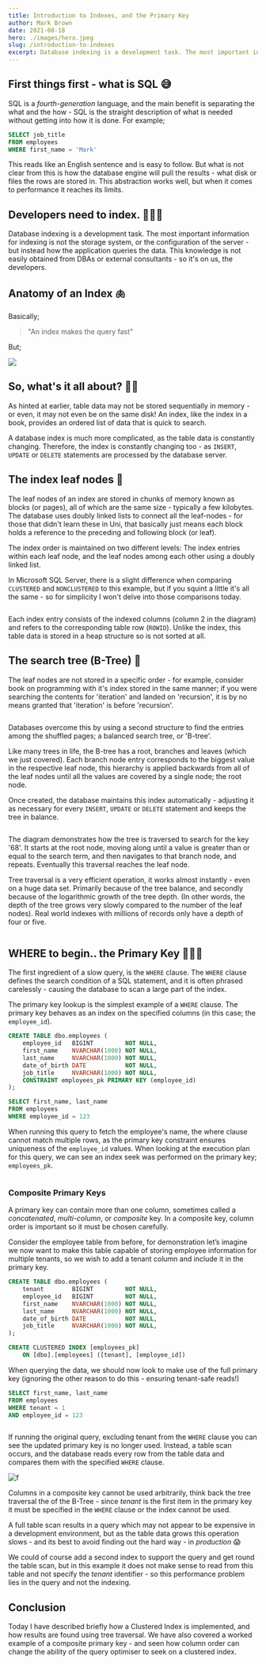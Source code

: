 ```yaml
---
title: Introduction to Indexes, and the Primary Key
author: Mark Brown
date: 2021-08-18
hero: ./images/hero.jpeg
slug: /introduction-to-indexes
excerpt: Database indexing is a development task. The most important information for indexing is not the storage system, or the configuration of the server - but instead how the application queries the data. This knowledge is not easily obtained from DBAs or external consultants - so it's on us, the developers.
---
```


## First things first - what is SQL 😅
SQL is a _fourth-generation_ language, and the main benefit is separating the what and the how - SQL is the straight description of what is needed without getting into how it is done. For example;

```sql
SELECT job_title
FROM employees
WHERE first_name = 'Mark'
```

This reads like an English sentence and is easy to follow. But what is not clear from this is how the database engine will pull the results - what disk or files the rows are stored in. This abstraction works well, but when it comes to performance it reaches its limits.

## Developers need to index. 🤦🏻‍♂️
Database indexing is a development task. The most important information for indexing is not the storage system, or the configuration of the server - but instead how the application queries the data. This knowledge is not easily obtained from DBAs or external consultants - so it's on us, the developers.


## Anatomy of an Index 🫁
Basically;
> "An index makes the query fast"

But;

![](https://s3.us-west-2.amazonaws.com/secure.notion-static.com/67807345-e420-4f9d-a146-dcc1e7e0259d/giphy.gif?X-Amz-Algorithm=AWS4-HMAC-SHA256&X-Amz-Credential=AKIAT73L2G45O3KS52Y5%2F20210814%2Fus-west-2%2Fs3%2Faws4_request&X-Amz-Date=20210814T142021Z&X-Amz-Expires=86400&X-Amz-Signature=7fcae6960d045118bc3779a591c711a65288fbeedb979e04750af1883791763a&X-Amz-SignedHeaders=host&response-content-disposition=filename%20%3D%22giphy.gif%22)


## So, what's it all about? 🤷‍♂️
As hinted at earlier, table data may not be stored sequentially in memory - or even, it may not even be on the same disk! An index, like the index in a book, provides an ordered list of data that is quick to search.

A database index is much more complicated, as the table data is constantly changing. Therefore, the index is constantly changing too - as `INSERT`, `UPDATE` or `DELETE` statements are processed by the database server.

## The index leaf nodes 🍁
The leaf nodes of an index are stored in chunks of memory known as blocks (or pages), all of which are the same size - typically a few kilobytes. The database uses doubly linked lists to connect all the leaf-nodes - for those that didn't learn these in Uni, that basically just means each block holds a reference to the preceding and following block (or leaf).

The index order is maintained on two different levels: The index entries within each leaf node, and the leaf nodes among each other using a doubly linked list.

In Microsoft SQL Server, there is a slight difference when comparing `CLUSTERED` and `NONCLUSTERED` to this example, but if you squint a little it's all the same - so for simplicity I won't delve into those comparisons today.

<div className="Image__Small">
  <img
    src="./images/indexes.png"
    title="Leaf Nodes"
    alt=""
  />
</div>

Each index entry consists of the indexed columns (column 2 in the diagram) and refers to the corresponding table row (`ROWID`). Unlike the index, this table data is stored in a heap structure so is not sorted at all.

## The search tree (B-Tree) 🌴
The leaf nodes are not stored in a specific order - for example, consider book on programming with it's index stored in the same manner; if you were searching the contents for 'iteration' and landed on 'recursion', it is by no means granted that 'iteration' is before 'recursion'.

<div className="Image__Small">
  <img
    src="./images/recursion.png"
    title="Recursion"
    alt=""
  />
</div>

Databases overcome this by using a second structure to find the entries among the shuffled pages; a balanced search tree, or 'B-tree'.

Like many trees in life, the B-tree has a root, branches and leaves (which we just covered). Each branch node entry corresponds to the biggest value in the respective leaf node, this hierarchy is applied backwards from all of the leaf nodes until all the values are covered by a single node; the root node.

Once created, the database maintains this index automatically - adjusting it as necessary for every `INSERT`, `UPDATE` or `DELETE` statement and keeps the tree in balance.

<div className="Image__Small">
  <img
    src="./images/traversal.png"
    title="Index traversal"
    alt=""
  />
</div>

The diagram demonstrates how the tree is traversed to search for the key '68'. It starts at the root node, moving along until a value is greater than or equal to the search term, and then navigates to that branch node, and repeats. Eventually this traversal reaches the leaf node.

Tree traversal is a very efficient operation, it works almost instantly - even on a huge data set. Primarily because of the tree balance, and secondly because of the logarithmic growth of the tree depth. (In other words, the depth of the tree grows very slowly compared to the number of the leaf nodes). Real world indexes with millions of records only have a depth of four or five.

<div className="Image__Small">
  <img
    src="./images/logarithmic_scalability.png"
    title="Logarithmic scalbility"
    alt=""
  />
</div>

## WHERE to begin.. the Primary Key 🕵🏻‍♂️
The first ingredient of a slow query, is the `WHERE` clause. The `WHERE` clause defines the search condition of a SQL statement, and it is often phrased carelessly - causing the database to scan a large part of the index.

The primary key lookup is the simplest example of a `WHERE` clause. The primary key behaves as an index on the specified columns (in this case; the `employee_id`).

```sql
CREATE TABLE dbo.employees (
    employee_id   BIGINT         NOT NULL, 
    first_name    NVARCHAR(1000) NOT NULL,
    last_name     NVARCHAR(1000) NOT NULL, 
    date_of_birth DATE           NOT NULL, 
    job_title     NVARCHAR(1000) NOT NULL, 
    CONSTRAINT employees_pk PRIMARY KEY (employee_id)
);
```

```sql
SELECT first_name, last_name
FROM employees
WHERE employee_id = 123
```

When running this query to fetch the employee's name, the where clause cannot match multiple rows, as the primary key constraint ensures uniqueness of the `employee_id` values. When looking at the execution plan for this query, we can see an index seek was performed on the primary key; `employees_pk`.

<div className="Image__Small">
  <img
    src="./images/pk.png"
    title="Primary Key"
    alt=""
  />
</div>

### Composite Primary Keys
A primary key can contain more than one column, sometimes called a *concatenated*, *multi-column*, or *composite* key. In a composite key, column order is important so it must be chosen carefully.

Consider the employee table from before, for demonstration let’s imagine we now want to make this table capable of storing employee information for multiple tenants, so we wish to add a tenant column and include it in the primary key.

```sql
CREATE TABLE dbo.employees (
    tenant        BIGINT         NOT NULL,
    employee_id   BIGINT         NOT NULL, 
    first_name    NVARCHAR(1000) NOT NULL,
    last_name     NVARCHAR(1000) NOT NULL, 
    date_of_birth DATE           NOT NULL, 
    job_title     NVARCHAR(1000) NOT NULL, 
);

CREATE CLUSTERED INDEX [employees_pk] 
    ON [dbo].[employees] ([tenant], [employee_id])
```

When querying the data, we should now look to make use of the full primary key (ignoring the other reason to do this - ensuring tenant-safe reads!)

```sql
SELECT first_name, last_name
FROM employees
WHERE tenant = 1 
AND employee_id = 123
```

<div className="Image__Small">
  <img
    src="./images/composite_pk.png"
    title="Clustered Primary Key"
    alt=""
  />
</div>

If running the original query, excluding tenant from the `WHERE` clause you can see the updated primary key is no longer used. Instead, a table scan occurs, and the database reads every row from the table data and compares them with the specified `WHERE` clause.

<div className="Image__Small">
  <img
    src="./images/index_scan.png"
    title="Index Scan"
    alt="f"
  />
</div>

Columns in a composite key cannot be used arbitrarily, think back the tree traversal the of the B-Tree - since *tenant* is the first item in the primary key it must be specified in the `WHERE` clause or the index cannot be used.

A full table scan results in a query which may not appear to be expensive in a development environment, but as the table data grows this operation slows - and its best to avoid finding out the hard way - in *production* 😱

We could of course add a second index to support the query and get round the table scan, but in this example it does not make sense to read from this table and not specify the *tenant* identifier - so this performance problem lies in the query and not the indexing.

## Conclusion
Today I have described briefly how a Clustered Index is implemented, and how results are found using tree traversal. We have also covered a worked example of a composite primary key - and seen how column order can change the ability of the query optimiser to seek on a clustered index.